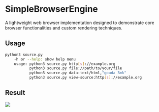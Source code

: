# SimpleBrowserEngine

A lightweight web browser implementation designed to demonstrate core browser functionalities and custom rendering techniques.

## Usage

``````bash
python3 source.py
    -h or --help: show help menu
    usage: python3 source.py http[s]://example.org
           python3 source.py file://path/to/your/file
           python3 source.py data:text/html,"gouda 3mk"
           python3 source.py view-source:http[s]://example.org
``````
## Result
![](image.png)
